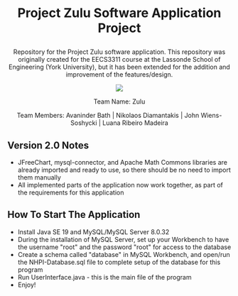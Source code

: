 # <p align="center">Project Zulu Software Application Project</p>
<p align="center">Repository for the Project Zulu software application. This repository was originally created for the EECS3311 course at the Lassonde School of Engineering (York University), but it has been extended for the addition and improvement of the features/design.</p>

<p align="center"><img src="TitlePage.jpg"></p>

<p align="center"> Team Name: Zulu </p>

<p align="center">Team Members: Avaninder Bath | Nikolaos Diamantakis | John Wiens-Soshycki | Luana Ribeiro Madeira</p>

## Version 2.0 Notes
- JFreeChart, mysql-connector, and Apache Math Commons libraries are already imported and ready to use, so there should be no need to import them manually
- All implemented parts of the application now work together, as part of the requirements for this application

## How To Start The Application
- Install Java SE 19 and MySQL/MySQL Server 8.0.32
- During the installation of MySQL Server, set up your Workbench to have the username "root" and the password "root" for access to the database
- Create a schema called "database" in MySQL Workbench, and open/run the NHPI-Database.sql file to complete setup of the database for this program
- Run UserInterface.java - this is the main file of the program
- Enjoy!

